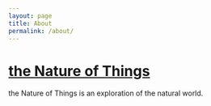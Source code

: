 ```yaml
---
layout: page
title: About
permalink: /about/
---
```


# [the Nature of Things](http://schipperius.org)

the Nature of Things is an exploration of the natural world. 

